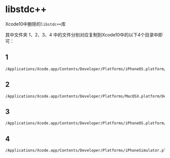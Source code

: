 # libstdc++
Xcode10中删除的`libstdc++`库

其中文件夹 1、2、3、4 中的文件分别对应复制到Xcode10中的以下4个目录中即可：
## 1

```
/Applications/Xcode.app/Contents/Developer/Platforms/iPhoneOS.platform/Developer/Library/CoreSimulator/Profiles/Runtimes/iOS.simruntime/Contents/Resources/RuntimeRoot/usr/lib/
```

## 2

```
/Applications/Xcode.app/Contents/Developer/Platforms/MacOSX.platform/Developer/SDKs/MacOSX.sdk/usr/lib/
```

## 3

```
/Applications/Xcode.app/Contents/Developer/Platforms/iPhoneOS.platform/Developer/SDKs/iPhoneOS.sdk/usr/lib/
```

## 4

```
/Applications/Xcode.app/Contents/Developer/Platforms/iPhoneSimulator.platform/Developer/SDKs/iPhoneSimulator.sdk/usr/lib/
```

